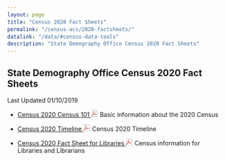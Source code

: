 ```yaml
---
layout: page
title: "Census 2020 Fact Sheets"
permalink: "/census-acs/2020-factsheets/"
datalink: "/data/#census-data-tools"
description: "State Demography Office Census 2020 Fact Sheets"
---
```


## State Demography Office Census 2020 Fact Sheets

Last Updated 01/10/2019

* [Census 2020 Census 101  ![pdf](/images/page_white_acrobat.png 'download pdf file')](https://drive.google.com/open?id=1S3GR-064pCviYfIJv12b9lOpjBjl_htS) Basic information about the 2020 Census

* [Census 2020 Timeline  ![pdf](/images/page_white_acrobat.png 'download pdf file')](https://drive.google.com/open?id=1nsyddk4SylnkdeNM_etcUzQKjqLGlr5D) Census 2020 Timeline

* [Census 2020 Fact Sheet for Libraries  ![pdf](/images/page_white_acrobat.png 'download pdf file')](https://drive.google.com/open?id=1_J9K317loEm7hg-cVUH0rE_cSJSiR9sr) Census information for Libraries and Librarians
